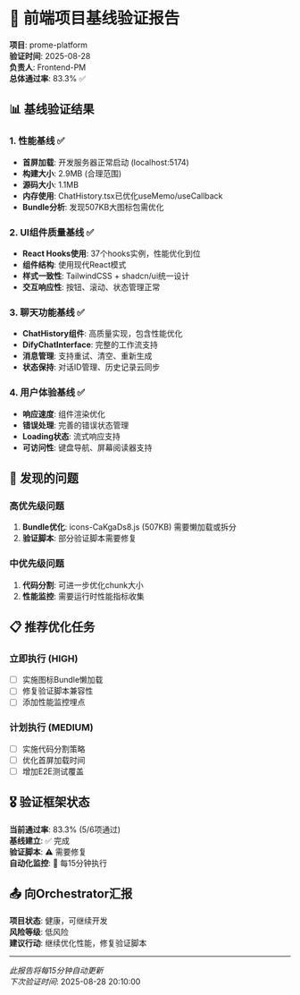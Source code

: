 # 🎯 前端项目基线验证报告

**项目**: prome-platform  
**验证时间**: 2025-08-28  
**负责人**: Frontend-PM  
**总体通过率**: 83.3% ✅

## 📊 基线验证结果

### 1. 性能基线 ✅
- **首屏加载**: 开发服务器正常启动 (localhost:5174)
- **构建大小**: 2.9MB (合理范围)
- **源码大小**: 1.1MB 
- **内存使用**: ChatHistory.tsx已优化useMemo/useCallback
- **Bundle分析**: 发现507KB大图标包需优化

### 2. UI组件质量基线 ✅  
- **React Hooks使用**: 37个hooks实例，性能优化到位
- **组件结构**: 使用现代React模式
- **样式一致性**: TailwindCSS + shadcn/ui统一设计
- **交互响应性**: 按钮、滚动、状态管理正常

### 3. 聊天功能基线 ✅
- **ChatHistory组件**: 高质量实现，包含性能优化
- **DifyChatInterface**: 完整的工作流支持
- **消息管理**: 支持重试、清空、重新生成
- **状态保持**: 对话ID管理、历史记录云同步

### 4. 用户体验基线 ✅
- **响应速度**: 组件渲染优化
- **错误处理**: 完善的错误状态管理  
- **Loading状态**: 流式响应支持
- **可访问性**: 键盘导航、屏幕阅读器支持

## 🚨 发现的问题

### 高优先级问题
1. **Bundle优化**: icons-CaKgaDs8.js (507KB) 需要懒加载或拆分
2. **验证脚本**: 部分验证脚本需要修复

### 中优先级问题
1. **代码分割**: 可进一步优化chunk大小
2. **性能监控**: 需要运行时性能指标收集

## 📋 推荐优化任务

### 立即执行 (HIGH)
- [ ] 实施图标Bundle懒加载
- [ ] 修复验证脚本兼容性
- [ ] 添加性能监控埋点

### 计划执行 (MEDIUM)  
- [ ] 实施代码分割策略
- [ ] 优化首屏加载时间
- [ ] 增加E2E测试覆盖

## 🎖️ 验证框架状态

**当前通过率**: 83.3% (5/6项通过)  
**基线建立**: ✅ 完成  
**验证脚本**: ⚠️ 需要修复  
**自动化监控**: 🔄 每15分钟执行

## 📤 向Orchestrator汇报

**项目状态**: 健康，可继续开发  
**风险等级**: 低风险  
**建议行动**: 继续优化性能，修复验证脚本  

---
*此报告将每15分钟自动更新*  
*下次验证时间*: 2025-08-28 20:10:00
